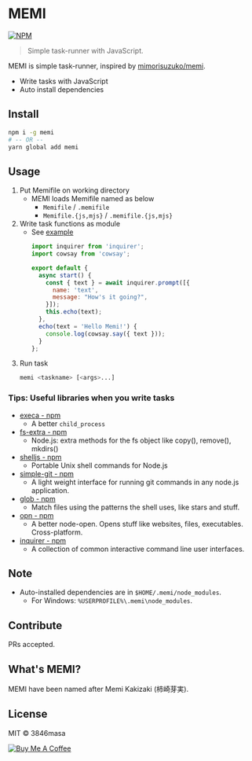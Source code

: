 # MEMI

[![NPM](https://nodei.co/npm/memi.png?compact=true)](https://www.npmjs.com/package/memi)

> Simple task-runner with JavaScript.

MEMI is simple task-runner, inspired by [mimorisuzuko/memi].

- Write tasks with JavaScript
- Auto install dependencies

[mimorisuzuko/memi]: https://github.com/mimorisuzuko/memi

## Install

```bash
npm i -g memi
# -- OR --
yarn global add memi
```

## Usage

1. Put Memifile on working directory
    - MEMI loads Memifile named as below
        - `Memifile` / `.memifile`
        - `Memifile.{js,mjs}` / `.memifile.{js,mjs}`
2. Write task functions as module
    - See [example](./example)
      ```js
      import inquirer from 'inquirer';
      import cowsay from 'cowsay';

      export default {
        async start() {
          const { text } = await inquirer.prompt([{
            name: 'text',
            message: "How's it going?",
          }]);
          this.echo(text);
        },
        echo(text = 'Hello Memi!') {
          console.log(cowsay.say({ text }));
        }
      };
      ```
3. Run task
    ```bash
    memi <taskname> [<args>...]
    ```

### Tips: Useful libraries when you write tasks

- [execa - npm](https://www.npmjs.com/package/execa)
  - A better `child_process`
- [fs-extra - npm](https://www.npmjs.com/package/fs-extra)
  - Node.js: extra methods for the fs object like copy(), remove(), mkdirs()
- [shelljs - npm](https://www.npmjs.com/package/shelljs)
  - Portable Unix shell commands for Node.js
- [simple-git - npm](https://www.npmjs.com/package/simple-git)
  - A light weight interface for running git commands in any node.js application.
- [glob - npm](https://www.npmjs.com/package/glob)
  - Match files using the patterns the shell uses, like stars and stuff.
- [opn - npm](https://www.npmjs.com/package/opn)
  - A better node-open. Opens stuff like websites, files, executables. Cross-platform.
- [inquirer - npm](https://www.npmjs.com/package/inquirer/v/5.0.0)
  - A collection of common interactive command line user interfaces.

## Note

- Auto-installed dependencies are in `$HOME/.memi/node_modules`.
  - For Windows: `%USERPROFILE%\.memi\node_modules`.

## Contribute

PRs accepted.

## What's MEMI?

MEMI have been named after Memi Kakizaki (柿崎芽実).

## License

MIT © 3846masa

[![Buy Me A Coffee](https://www.buymeacoffee.com/assets/img/custom_images/orange_img.png)](https://www.buymeacoffee.com/3846masa)
